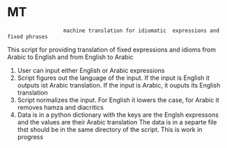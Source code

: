 # MT
                      machine translation for idiomatic  expressions and fixed phrases
This script for providing translation of fixed expressions and idioms from
Arabic to English and from English to Arabic

1. User can input either English or Arabic expressions
2. Script figures out the language of the input. If the input is English
it outputs ist Arabic translation. If the input is Arabic, it ouputs its English translation
3. Script normalizes the input. For English it lowers the case, for Arabic it removes hamza and diacritics
4. Data is in a python dictionary with the keys are the Englsh expressons and the values are their Arabic
translation
The data is in a separte file thst should be in the same directory of the script.
This is work in progress
